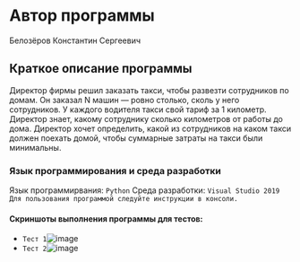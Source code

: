 # Автор программы
Белозёров Константин Сергеевич

## Краткое описание программы
Директор фирмы решил заказать такси, чтобы развезти сотрудников по домам. Он заказал N машин — ровно столько, сколь у него сотрудников. У каждого водителя такси свой тариф за 1 километр. Директор знает, какому сотруднику сколько километров от работы до дома. Директор хочет определить, какой из сотрудников на каком такси должен поехать домой, чтобы суммарные затраты на такси были минимальны.   

### Язык программирования и среда разработки
Язык программирвания: ` Python `
Среда разработки: ` Visual Studio 2019 `
`Для пользования программой следуйте инструкции в консоли.`

#### Скриншоты выполнения программы для тестов:
- `Тест 1`![image](https://user-images.githubusercontent.com/114245476/193460117-8954f0a9-ba17-4ecc-98db-fb707acaf665.png)
- `Тест 2`![image](https://user-images.githubusercontent.com/114245476/193460179-f2d0618e-cb98-418c-9014-36f4ccb01739.png)

